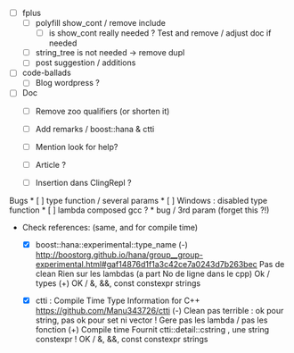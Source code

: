 
* [ ] fplus
   * [ ] polyfill show_cont / remove include
     * [ ] is show_cont really needed ? Test and remove / adjust doc if needed 
   * [ ] string_tree is not needed -> remove dupl
   * [ ] post suggestion / additions
* [ ] code-ballads
   * [ ] Blog wordpress ?
* [ ] Doc
    * [ ] Remove zoo qualifiers (or shorten it)
    * [ ] Add remarks / boost::hana & ctti
    * [ ] Mention look for help?
    * [ ] Article ?
    * [ ] Insertion dans ClingRepl ?


Bugs
    * [ ] type function / several params
    * [ ] Windows : disabled type function
    * [ ] lambda composed gcc ?
    * bug / 3rd param (forget this ?!)


* Check references: (same, and for compile time)
    * [X] boost::hana::experimental::type_name
        (-)
            http://boostorg.github.io/hana/group__group-experimental.html#gaf14876d1f1a3c42ce7a0243d7b263bec
            Pas de clean
            Rien sur les lambdas (a part No de ligne dans le cpp)
            Ok / types
        (+)
            OK / &, &&, const
            constexpr strings

    * [X] ctti : Compile Time Type Information for C++
        https://github.com/Manu343726/ctti
        (-)
            Clean pas terrible : ok pour string, pas ok pour set ni vector<int> !
            Gere pas les lambda / pas les fonction
        (+)
            Compile time
            Fournit ctti::detail::cstring , une string constexpr !
            OK / &, &&, const
            constexpr strings

